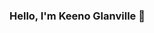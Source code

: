 ### Hello, I'm Keeno Glanville 👋

<!--
**kglan/kglan** is a ✨ _special_ ✨ repository because its `README.md` (this file) appears on your GitHub profile.

Here are some ideas to get you started:

- 🔭 I’m currently working on MS in Data Science and React Project
- 🌱 I’m currently learning Machine Learning
- 👯 I’m looking to collaborate on any Deep learning Projects
- 🤔 I’m looking for help with optimal framework utilization
- 💬 Ask me about my incorporation of Software engineering to Pfizer facilities
- 📫 How to reach me: https://www.linkedin.com/in/keeno-glanville-238b7113b/
- 😄 Pronouns: He/him
- ⚡ Fun fact: I have developed a hobby of traveling
-->
